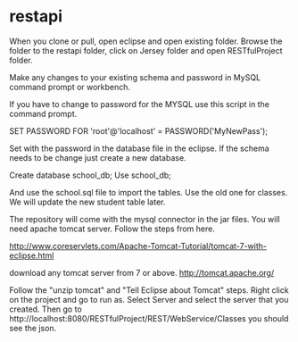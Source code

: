 # restapi

When you clone or pull, open eclipse and open existing folder. Browse the folder to the restapi folder, click on Jersey folder and open RESTfulProject folder.

Make any changes to your existing schema and password in MySQL command prompt or workbench.

If you have to change to password for the MYSQL use this script in the command prompt.

SET PASSWORD FOR 'root'@'localhost' = PASSWORD('MyNewPass');

Set with the password in the database file in the eclipse. If the schema needs to be change just create a new database.

Create database school_db;
Use school_db;

And use the school.sql file to import the tables. Use the old one for classes. We will update the new student table later.

The repository will come with the mysql connector in the jar files. You will need apache tomcat server. Follow the steps from here.

http://www.coreservlets.com/Apache-Tomcat-Tutorial/tomcat-7-with-eclipse.html

download any tomcat server from 7 or above.
http://tomcat.apache.org/

Follow the "unzip tomcat" and "Tell Eclipse about Tomcat" steps. Right click on the project and go to run as.
Select Server and select the server that you created. Then go to http://localhost:8080/RESTfulProject/REST/WebService/Classes 
you should see the json.

